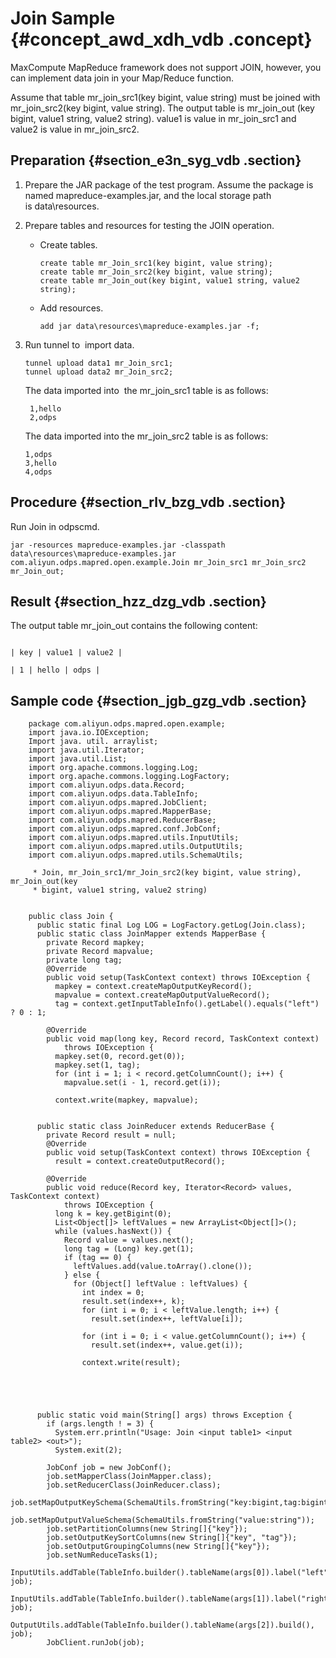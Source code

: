 # Join Sample {#concept_awd_xdh_vdb .concept}

MaxCompute MapReduce framework does not support JOIN, however, you can implement data join in your Map/Reduce function.

Assume that table mr\_join\_src1\(key bigint, value string\) must be joined with mr\_join\_src2\(key bigint, value string\). The output table is mr\_join\_out \(key bigint, value1 string, value2 string\). value1 is value in mr\_join\_src1 and value2 is value in mr\_join\_src2.

## Preparation {#section_e3n_syg_vdb .section}

1.  Prepare the JAR package of the test program. Assume the package is named mapreduce-examples.jar, and the local storage path is data\\resources.
2.  Prepare tables and resources for testing the JOIN operation.
    -   Create tables.

        ```
        create table mr_Join_src1(key bigint, value string);
        create table mr_Join_src2(key bigint, value string);
        create table mr_Join_out(key bigint, value1 string, value2 string);
        ```

    -   Add resources.

        ```
        add jar data\resources\mapreduce-examples.jar -f;
        ```

3.  Run tunnel to  import data.

    ```
    tunnel upload data1 mr_Join_src1;
    tunnel upload data2 mr_Join_src2;
    ```

    The data imported into  the mr\_join\_src1 table is as follows:

    ```
     1,hello
     2,odps
    ```

    The data imported into the mr\_join\_src2 table is as follows:

    ```
    1,odps
    3,hello
    4,odps
    ```


## Procedure {#section_rlv_bzg_vdb .section}

Run Join in odpscmd.

```
jar -resources mapreduce-examples.jar -classpath data\resources\mapreduce-examples.jar
com.aliyun.odps.mapred.open.example.Join mr_Join_src1 mr_Join_src2 mr_Join_out;
```

## Result {#section_hzz_dzg_vdb .section}

The output table mr\_join\_out contains the following content:

```

| key | value1 | value2 |

| 1 | hello | odps | 

```

## Sample code {#section_jgb_gzg_vdb .section}

```
    package com.aliyun.odps.mapred.open.example;
    import java.io.IOException;
    Import java. util. arraylist;
    import java.util.Iterator;
    import java.util.List;
    import org.apache.commons.logging.Log;
    import org.apache.commons.logging.LogFactory;
    import com.aliyun.odps.data.Record;
    import com.aliyun.odps.data.TableInfo;
    import com.aliyun.odps.mapred.JobClient;
    import com.aliyun.odps.mapred.MapperBase;
    import com.aliyun.odps.mapred.ReducerBase;
    import com.aliyun.odps.mapred.conf.JobConf;
    import com.aliyun.odps.mapred.utils.InputUtils;
    import com.aliyun.odps.mapred.utils.OutputUtils;
    import com.aliyun.odps.mapred.utils.SchemaUtils;
    
     * Join, mr_Join_src1/mr_Join_src2(key bigint, value string), mr_Join_out(key
     * bigint, value1 string, value2 string)
      
     
    public class Join {
      public static final Log LOG = LogFactory.getLog(Join.class);
      public static class JoinMapper extends MapperBase {
        private Record mapkey;
        private Record mapvalue;
        private long tag;
        @Override
        public void setup(TaskContext context) throws IOException {
          mapkey = context.createMapOutputKeyRecord();
          mapvalue = context.createMapOutputValueRecord();
          tag = context.getInputTableInfo().getLabel().equals("left") ? 0 : 1;
        
        @Override
        public void map(long key, Record record, TaskContext context)
            throws IOException {
          mapkey.set(0, record.get(0));
          mapkey.set(1, tag);
          for (int i = 1; i < record.getColumnCount(); i++) {
            mapvalue.set(i - 1, record.get(i));
          
          context.write(mapkey, mapvalue);
        
      
      public static class JoinReducer extends ReducerBase {
        private Record result = null;
        @Override
        public void setup(TaskContext context) throws IOException {
          result = context.createOutputRecord();
        
        @Override
        public void reduce(Record key, Iterator<Record> values, TaskContext context)
            throws IOException {
          long k = key.getBigint(0);
          List<Object[]> leftValues = new ArrayList<Object[]>();
          while (values.hasNext()) {
            Record value = values.next();
            long tag = (Long) key.get(1);
            if (tag == 0) {
              leftValues.add(value.toArray().clone());
            } else {
              for (Object[] leftValue : leftValues) {
                int index = 0;
                result.set(index++, k);
                for (int i = 0; i < leftValue.length; i++) {
                  result.set(index++, leftValue[i]);
                
                for (int i = 0; i < value.getColumnCount(); i++) {
                  result.set(index++, value.get(i));
                
                context.write(result);
              
            
          
        
      
      public static void main(String[] args) throws Exception {
        if (args.length ! = 3) {
          System.err.println("Usage: Join <input table1> <input table2> <out>");
          System.exit(2);
        
        JobConf job = new JobConf();
        job.setMapperClass(JoinMapper.class);
        job.setReducerClass(JoinReducer.class);
        job.setMapOutputKeySchema(SchemaUtils.fromString("key:bigint,tag:bigint"));
        job.setMapOutputValueSchema(SchemaUtils.fromString("value:string"));
        job.setPartitionColumns(new String[]{"key"});
        job.setOutputKeySortColumns(new String[]{"key", "tag"});
        job.setOutputGroupingColumns(new String[]{"key"});
        job.setNumReduceTasks(1);
        InputUtils.addTable(TableInfo.builder().tableName(args[0]).label("left").build(), job);
        InputUtils.addTable(TableInfo.builder().tableName(args[1]).label("right").build(), job);
        OutputUtils.addTable(TableInfo.builder().tableName(args[2]).build(), job);
        JobClient.runJob(job);
      
    

```

